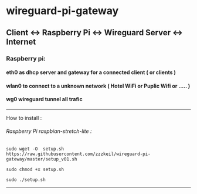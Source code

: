 # wireguard-pi-gateway
## Client <-> Raspberry Pi <-> Wireguard Server <-> Internet

### Raspberry pi:

#### eth0 as dhcp server and gateway for a connected client ( or clients )
#### wlan0 to connect to a unknown network ( Hotel WiFi or Puplic Wifi or ..... )
#### wg0 wireguard tunnel all trafic



----------------------------------------
How to install :
###### Raspberry Pi  raspbian-stretch-lite :
```
sudo wget -O  setup.sh https://raw.githubusercontent.com/zzzkeil/wireguard-pi-gateway/master/setup_v01.sh

sudo chmod +x setup.sh

sudo ./setup.sh
```
-----------------------------------------
